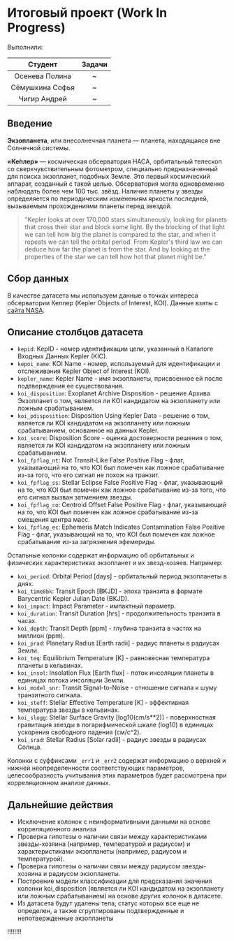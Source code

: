 # Итоговый проект (Work In Progress)

Выполнили:

| Студент         | Задачи |
| :-----:         | :---:  |
| Осенева Полина  |    ~    |
| Сёмушкина Софья |    ~    |
| Чигир Андрей    |    ~    |

## Введение

__Экзопланета__, или внесолнечная планета — планета, находящаяся вне Солнечной системы.

__«Ке́плер»__ — космическая обсерватория НАСА, орбитальный телескоп со сверхчувствительным фотометром, специально предназначенный для поиска экзопланет, подобных Земле. Это первый космический аппарат, созданный с такой целью. Обсерватория могла одновременно наблюдать более чем 100 тыс. звёзд. Наличие планеты у звезды определяется по периодическим изменениям яркости последней, вызываемым прохождениями планеты перед звездой.

> "Kepler looks at over 170,000 stars simultaneously, looking for planets that cross their star and block some light. 
By the blocking of that light we can tell how big the planet is compared to the star, and when it repeats we can tell the orbital period. From Kepler's third law we can deduce how far the planet is from the star. And by looking at the properties of the star we can tell how hot that planet might be."

## Сбор данных

В качестве датасета мы используем данные о точках интереса обсерватории Кеплер (Kepler Objects of Interest, KOI). Данные взяты с [сайта NASA](https://exoplanetarchive.ipac.caltech.edu/cgi-bin/TblView/nph-tblView?app=ExoTbls&config=cumulative).

## Описание столбцов датасета

* `kepid`: KepID - номер идентификации цели, указанный в Каталоге Входных Данных Kepler (KIC).
* `kepoi_name`: KOI Name - номер, используемый для идентификации и отслеживания Kepler Object of Interest (KOI).
* `kepler_name`: Kepler Name - имя экзопланеты, присвоенное ей после подтверждения ее существования.
* `koi_disposition`: Exoplanet Archive Disposition - решение Архива Экзопланет о том, является ли KOI кандидатом на экзопланету или ложным срабатыванием.
* `koi_pdisposition`: Disposition Using Kepler Data - решение о том, является ли KOI кандидатом на экзопланету или ложным срабатыванием, основанное на данных Kepler.
* `koi_score`: Disposition Score - оценка достоверности решения о том, является ли KOI кандидатом на экзопланету или ложным срабатыванием.
* `koi_fpflag_nt`: Not Transit-Like False Positive Flag - флаг, указывающий на то, что KOI был помечен как ложное срабатывание из-за того, что его сигнал не похож на транзит.
* `koi_fpflag_ss`: Stellar Eclipse False Positive Flag - флаг, указывающий на то, что KOI был помечен как ложное срабатывание из-за того, что его сигнал вызван затмением звезды.
* `koi_fpflag_co`: Centroid Offset False Positive Flag - флаг, указывающий на то, что KOI был помечен как ложное срабатывание из-за смещения центра масс.
* `koi_fpflag_ec`: Ephemeris Match Indicates Contamination False Positive Flag - флаг, указывающий на то, что KOI был помечен как ложное срабатывание из-за загрязнения эфемериды.


Остальные колонки содержат информацию об орбитальных и физических характеристиках экзопланет и их звезд-хозяев. Например:

* `koi_period`: Orbital Period [days] - орбитальный период экзопланеты в днях.
* `koi_time0bk`: Transit Epoch [BKJD] - эпоха транзита в формате Barycentric Kepler Julian Date (BKJD).
* `koi_impact`: Impact Parameter - импактный параметр.
* `koi_duration`: Transit Duration [hrs] - продолжительность транзита в часах.
* `koi_depth`: Transit Depth [ppm] - глубина транзита в частях на миллион (ppm).
* `koi_prad`: Planetary Radius [Earth radii] - радиус планеты в радиусах Земли.
* `koi_teq`: Equilibrium Temperature [K] - равновесная температура планеты в кельвинах.
* `koi_insol`: Insolation Flux [Earth flux] - поток инсоляции планеты в единицах потока инсоляции Земли.
* `koi_model_snr`: Transit Signal-to-Noise - отношение сигнала к шуму транзитного сигнала.
* `koi_steff`: Stellar Effective Temperature [K] - эффективная температура звезды в кельвинах.
* `koi_slogg`: Stellar Surface Gravity [log10(cm/s**2)] - поверхностная гравитация звезды в логарифмической шкале (log10) в единицах ускорения свободного падения (см/с^2).
* `koi_srad`: Stellar Radius [Solar radii] - радиус звезды в радиусах Солнца.


Колонки с суффиксами `_err1` и `_err2` содержат информацию о верхней и нижней неопределенности соответствующих параметров, целесообразность учитывания этих параметров будет рассмотрена при корреляционном анализе данных.

## Дальнейшие действия

* Исключение колонок с неинформативными данными на основе корреляционного анализа
* Проверка гипотезы о наличии связи между характеристиками звезды-хозяина (например, температурой и радиусом) и характеристиками экзопланеты (например, радиусом и температурой).
* Проверка гипотезы о наличии связи между радиусом звезды-хозяина и радиусом экзопланеты.
* Построение модели классификации для предсказания значения колонки koi_disposition (является ли KOI кандидатом на экзопланету или ложным срабатыванием) на основе других колонок в датасете.
* Из датасета будут удалены тела, статус которых все еще не определен, а также сгруппированы подтвержденные и непотвержденные экзопланеты


!!!!!!!!
